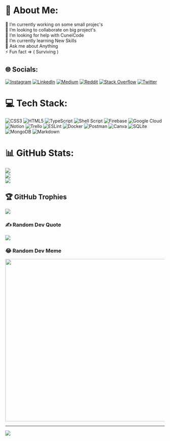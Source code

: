 # 💫 About Me:
🔭 I’m currently working on some small projec's<br>👯 I’m looking to collaborate on big project's<br>🤝 I’m looking for help with CuneiCode<br>🌱 I’m currently learning New Skills<br>💬 Ask me about Anything<br>⚡ Fun fact => ( Surviving ) 


## 🌐 Socials:
[![Instagram](https://img.shields.io/badge/Instagram-%23E4405F.svg?logo=Instagram&logoColor=white)](https://instagram.com/gazwannagm) [![LinkedIn](https://img.shields.io/badge/LinkedIn-%230077B5.svg?logo=linkedin&logoColor=white)](https://linkedin.com/in/gazwan-abdulah) [![Medium](https://img.shields.io/badge/Medium-12100E?logo=medium&logoColor=white)](https://medium.com/@gazwannagm) [![Reddit](https://img.shields.io/badge/Reddit-%23FF4500.svg?logo=Reddit&logoColor=white)](https://reddit.com/user/gazwannagm) [![Stack Overflow](https://img.shields.io/badge/-Stackoverflow-FE7A16?logo=stack-overflow&logoColor=white)](https://stackoverflow.com/users/gazwannagm) [![Twitter](https://img.shields.io/badge/Twitter-%231DA1F2.svg?logo=Twitter&logoColor=white)](https://twitter.com/ghazwan_nagm) 

# 💻 Tech Stack:
![CSS3](https://img.shields.io/badge/css3-%231572B6.svg?style=flat&logo=css3&logoColor=white) ![HTML5](https://img.shields.io/badge/html5-%23E34F26.svg?style=flat&logo=html5&logoColor=white) ![TypeScript](https://img.shields.io/badge/typescript-%23007ACC.svg?style=flat&logo=typescript&logoColor=white) ![Shell Script](https://img.shields.io/badge/shell_script-%23121011.svg?style=flat&logo=gnu-bash&logoColor=white) ![Firebase](https://img.shields.io/badge/firebase-%23039BE5.svg?style=flat&logo=firebase) ![Google Cloud](https://img.shields.io/badge/Google%20Cloud-%234285F4.svg?style=flat&logo=google-cloud&logoColor=white) ![Notion](https://img.shields.io/badge/Notion-%23000000.svg?style=flat&logo=notion&logoColor=white) ![Trello](https://img.shields.io/badge/Trello-%23026AA7.svg?style=flat&logo=Trello&logoColor=white) ![ESLint](https://img.shields.io/badge/ESLint-4B3263?style=flat&logo=eslint&logoColor=white) ![Docker](https://img.shields.io/badge/docker-%230db7ed.svg?style=flat&logo=docker&logoColor=white) ![Postman](https://img.shields.io/badge/Postman-FF6C37?style=flat&logo=postman&logoColor=white) ![Canva](https://img.shields.io/badge/Canva-%2300C4CC.svg?style=flat&logo=Canva&logoColor=white) ![SQLite](https://img.shields.io/badge/sqlite-%2307405e.svg?style=flat&logo=sqlite&logoColor=white) ![MongoDB](https://img.shields.io/badge/MongoDB-%234ea94b.svg?style=flat&logo=mongodb&logoColor=white) ![Markdown](https://img.shields.io/badge/markdown-%23000000.svg?style=flat&logo=markdown&logoColor=white)
# 📊 GitHub Stats:
![](https://github-readme-stats.vercel.app/api?username=gazwannagm&theme=dark&hide_border=false&include_all_commits=true&count_private=true)<br/>
![](https://github-readme-streak-stats.herokuapp.com/?user=gazwannagm&theme=dark&hide_border=false)<br/>
![](https://github-readme-stats.vercel.app/api/top-langs/?username=gazwannagm&theme=dark&hide_border=false&include_all_commits=true&count_private=true&layout=compact)

## 🏆 GitHub Trophies
![](https://github-profile-trophy.vercel.app/?username=gazwannagm&theme=radical&no-frame=false&no-bg=true&margin-w=4)

### ✍️ Random Dev Quote
![](https://quotes-github-readme.vercel.app/api?type=vetical&theme=dark)

### 😂 Random Dev Meme
<img src="https://random-memer.herokuapp.com/" width="512px"/>

---
[![](https://visitcount.itsvg.in/api?id=gazwannagm&icon=0&color=0)](https://visitcount.itsvg.in)
